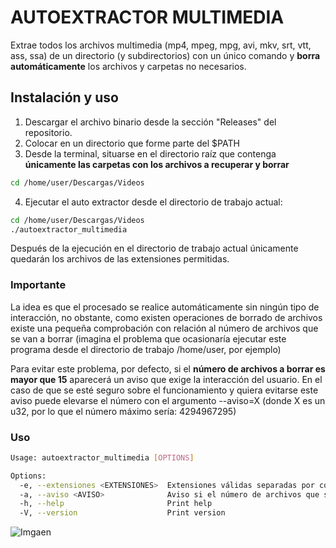 # AUTOEXTRACTOR MULTIMEDIA
Extrae todos los archivos multimedia (mp4, mpeg, mpg, avi, mkv, srt, vtt, ass, ssa) de un directorio (y subdirectorios) con un único comando y **borra automáticamente** los archivos y carpetas no necesarios.

## Instalación y uso
1. Descargar el archivo binario desde la sección "Releases" del repositorio.
1. Colocar en un directorio que forme parte del $PATH
1. Desde la terminal, situarse en el directorio raíz que contenga **únicamente las carpetas con los archivos a recuperar y borrar**
```bash
cd /home/user/Descargas/Videos
```
4. Ejecutar el auto extractor desde el directorio de trabajo actual:
```bash
cd /home/user/Descargas/Videos
./autoextractor_multimedia
```
Después de la ejecución en el directorio de trabajo actual únicamente quedarán los archivos de las extensiones permitidas.

### Importante
La idea es que el procesado se realice automáticamente sin ningún tipo de interacción, no obstante, como existen operaciones de borrado de archivos existe una pequeña comprobación con relación al número de archivos que se van a borrar (imagina el problema que ocasionaría ejecutar este programa desde el directorio de trabajo /home/user, por ejemplo) 

Para evitar este problema, por defecto, si el **número de archivos a borrar es mayor que 15** aparecerá un aviso que exige la interacción del usuario. En el caso de que se esté seguro sobre el funcionamiento y quiera evitarse este aviso puede elevarse el número con el argumento --aviso=X (donde X es un u32, por lo que el número máximo sería: 4294967295)

### Uso
```bash
Usage: autoextractor_multimedia [OPTIONS]

Options:
  -e, --extensiones <EXTENSIONES>  Extensiones válidas separadas por comas [default: mp4,mpeg,mpg,avi,mkv,srt,vtt,ass,ssa]
  -a, --aviso <AVISO>              Aviso si el número de archivos que se van a borrar es superior al permitido [default: 15]
  -h, --help                       Print help
  -V, --version                    Print version
```
 ![Imgaen](https://i.imgur.com/tVeK1k2.png)

